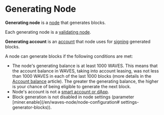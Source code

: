 # Generating Node

**Generating node** is a [node](/en/blockchain/node/) that generates blocks.

Each generating node is a [validating node](/en/blockchain/node/validating-node).

**Generating account** is an [account](/en/blockchain/account/) that node uses for [signing](/en/blockchain/block/block-signature) generated blocks.

A node can generate blocks if the following conditions are met:

* The node's generating balance is at least 1000 WAVES. This means that the account balance in WAVES, taking into account leasing, was not less than 1000 WAVES in each of the last 1000 blocks (more details in the [Account balance](/en/blockchain/account/account-balance) article). The greater the generating balance, the higher is your chance of being eligible to generate the next block.
* Node's account is not a [smart account or dApp](/en/blockchain/account/dapp).
* Block generation is not disabled in node settings (parameter [miner.enable](/en/waves-node/node-configuration# settings-generator-blocks)).
